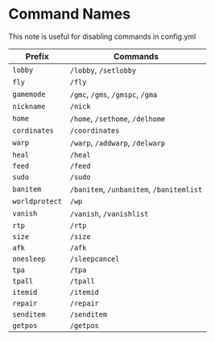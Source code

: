 # Command Names

This note is useful for disabling commands in config.yml

| Prefix         | Commands                                 |
| -------------- | ---------------------------------------- |
| `lobby`        | `/lobby`, `/setlobby`                    |
| `fly`          | `/fly`                                   |
| `gamemode`     | `/gmc`, `/gms`, `/gmspc`, `/gma`         |
| `nickname`     | `/nick`                                  |
| `home`         | `/home`, `/sethome`, `/delhome`          |
| `cordinates`   | `/coordinates`                           |
| `warp`         | `/warp`, `/addwarp`, `/delwarp`          |
| `heal`         | `/heal`                                  |
| `feed`         | `/feed`                                  |
| `sudo`         | `/sudo`                                  |
| `banitem`      | `/banitem`, `/unbanitem`, `/banitemlist` |
| `worldprotect` | `/wp`                                    |
| `vanish`       | `/vanish`, `/vanishlist`                 |
| `rtp`          | `/rtp`                                   |
| `size`         | `/size`                                  |
| `afk`          | `/afk`                                   |
| `onesleep`     | `/sleepcancel`                           |
| `tpa`          | `/tpa`                                   |
| `tpall`        | `/tpall`                                 |
| `itemid`       | `/itemid`                                |
| `repair`       | `/repair`                                |
| `senditem`     | `/senditem`                              |
| `getpos`       | `/getpos`                                |
